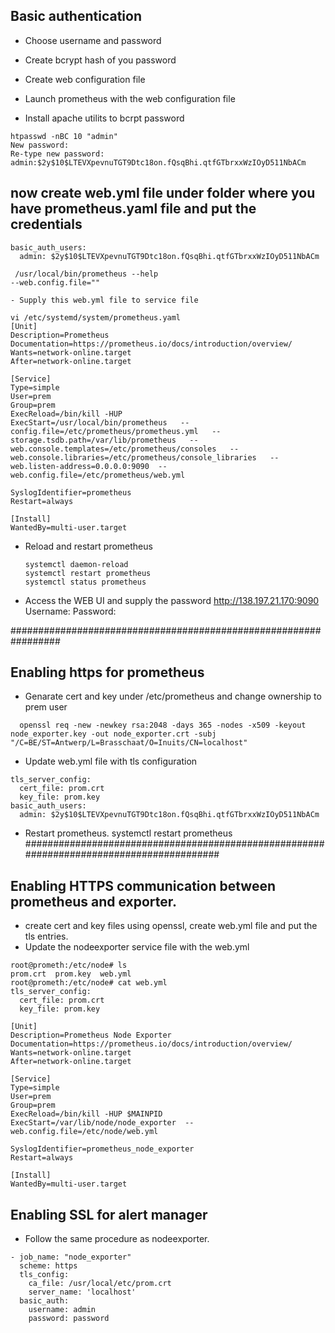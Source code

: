 ## Basic authentication
- Choose username and password
- Create bcrypt hash of you password
- Create web configuration file
- Launch prometheus with the web configuration file

- Install apache utilits to bcrpt password
```
htpasswd -nBC 10 "admin"
New password:
Re-type new password:
admin:$2y$10$LTEVXpevnuTGT9Dtc18on.fQsqBhi.qtfGTbrxxWzIOyD511NbACm
```

## now create web.yml file under folder where you have prometheus.yaml file and put the credentials
```
basic_auth_users:
  admin: $2y$10$LTEVXpevnuTGT9Dtc18on.fQsqBhi.qtfGTbrxxWzIOyD511NbACm

 /usr/local/bin/prometheus --help
--web.config.file=""

- Supply this web.yml file to service file

vi /etc/systemd/system/prometheus.yaml
[Unit]
Description=Prometheus
Documentation=https://prometheus.io/docs/introduction/overview/
Wants=network-online.target
After=network-online.target

[Service]
Type=simple
User=prem
Group=prem
ExecReload=/bin/kill -HUP
ExecStart=/usr/local/bin/prometheus   --config.file=/etc/prometheus/prometheus.yml   --storage.tsdb.path=/var/lib/prometheus   --web.console.templates=/etc/prometheus/consoles   --web.console.libraries=/etc/prometheus/console_libraries   --web.listen-address=0.0.0.0:9090  --web.config.file=/etc/prometheus/web.yml

SyslogIdentifier=prometheus
Restart=always

[Install]
WantedBy=multi-user.target
```
- Reload and restart prometheus
  ```
  systemctl daemon-reload
  systemctl restart prometheus
  systemctl status prometheus
  ```
- Access the WEB UI and supply the password
http://138.197.21.170:9090
Username:
Password:

#################################################################
## Enabling https for prometheus
- Genarate cert and key under /etc/prometheus and change ownership to prem user
```
  openssl req -new -newkey rsa:2048 -days 365 -nodes -x509 -keyout node_exporter.key -out node_exporter.crt -subj "/C=BE/ST=Antwerp/L=Brasschaat/O=Inuits/CN=localhost"
```
- Update web.yml file with tls configuration
```
tls_server_config:
  cert_file: prom.crt
  key_file: prom.key
basic_auth_users:
  admin: $2y$10$LTEVXpevnuTGT9Dtc18on.fQsqBhi.qtfGTbrxxWzIOyD511NbACm
```

- Restart prometheus.
  systemctl restart prometheus
#########################################################################################
## Enabling HTTPS communication between prometheus and exporter.
- create cert and key files using openssl, create web.yml file and put the tls entries.
- Update the nodeexporter service file with the web.yml
```
root@prometh:/etc/node# ls
prom.crt  prom.key  web.yml
root@prometh:/etc/node# cat web.yml
tls_server_config:
  cert_file: prom.crt
  key_file: prom.key

[Unit]
Description=Prometheus Node Exporter
Documentation=https://prometheus.io/docs/introduction/overview/
Wants=network-online.target
After=network-online.target

[Service]
Type=simple
User=prem
Group=prem
ExecReload=/bin/kill -HUP $MAINPID
ExecStart=/var/lib/node/node_exporter  --web.config.file=/etc/node/web.yml

SyslogIdentifier=prometheus_node_exporter
Restart=always

[Install]
WantedBy=multi-user.target
```

## Enabling SSL for alert manager
- Follow the same procedure as nodeexporter.
```
- job_name: "node_exporter"
  scheme: https
  tls_config:
    ca_file: /usr/local/etc/prom.crt
    server_name: 'localhost'
  basic_auth:
    username: admin
    password: password
```
